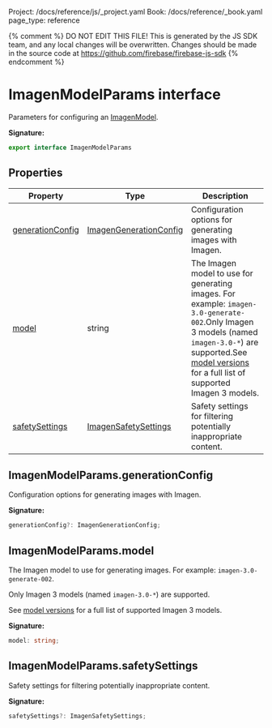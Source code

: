 Project: /docs/reference/js/_project.yaml
Book: /docs/reference/_book.yaml
page_type: reference

{% comment %}
DO NOT EDIT THIS FILE!
This is generated by the JS SDK team, and any local changes will be
overwritten. Changes should be made in the source code at
https://github.com/firebase/firebase-js-sdk
{% endcomment %}

# ImagenModelParams interface
Parameters for configuring an [ImagenModel](./vertexai.imagenmodel.md#imagenmodel_class)<!-- -->.

<b>Signature:</b>

```typescript
export interface ImagenModelParams 
```

## Properties

|  Property | Type | Description |
|  --- | --- | --- |
|  [generationConfig](./vertexai.imagenmodelparams.md#imagenmodelparamsgenerationconfig) | [ImagenGenerationConfig](./vertexai.imagengenerationconfig.md#imagengenerationconfig_interface) | Configuration options for generating images with Imagen. |
|  [model](./vertexai.imagenmodelparams.md#imagenmodelparamsmodel) | string | The Imagen model to use for generating images. For example: <code>imagen-3.0-generate-002</code>.<!-- -->Only Imagen 3 models (named <code>imagen-3.0-*</code>) are supported.<!-- -->See [model versions](https://cloud.google.com/vertex-ai/generative-ai/docs/image/model-versioning) for a full list of supported Imagen 3 models. |
|  [safetySettings](./vertexai.imagenmodelparams.md#imagenmodelparamssafetysettings) | [ImagenSafetySettings](./vertexai.imagensafetysettings.md#imagensafetysettings_interface) | Safety settings for filtering potentially inappropriate content. |

## ImagenModelParams.generationConfig

Configuration options for generating images with Imagen.

<b>Signature:</b>

```typescript
generationConfig?: ImagenGenerationConfig;
```

## ImagenModelParams.model

The Imagen model to use for generating images. For example: `imagen-3.0-generate-002`<!-- -->.

Only Imagen 3 models (named `imagen-3.0-*`<!-- -->) are supported.

See [model versions](https://cloud.google.com/vertex-ai/generative-ai/docs/image/model-versioning) for a full list of supported Imagen 3 models.

<b>Signature:</b>

```typescript
model: string;
```

## ImagenModelParams.safetySettings

Safety settings for filtering potentially inappropriate content.

<b>Signature:</b>

```typescript
safetySettings?: ImagenSafetySettings;
```
